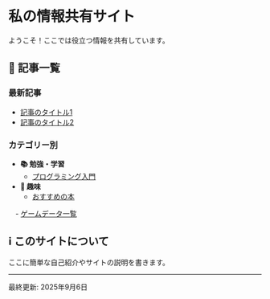 # 私の情報共有サイト

ようこそ！ここでは役立つ情報を共有しています。

## 📝 記事一覧

### 最新記事
- [記事のタイトル1](./posts/article1.md)
- [記事のタイトル2](./posts/article2.md)

### カテゴリー別
- **📚 勉強・学習**
  - [プログラミング入門](./posts/programming.md)
- **🎯 趣味**
  - [おすすめの本](./posts/books.md)

　- [ゲームデータ一覧](./game-data.html)

## ℹ️ このサイトについて

ここに簡単な自己紹介やサイトの説明を書きます。

---
最終更新: 2025年9月6日
